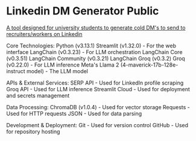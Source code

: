 # Linkedin DM Generator Public
[A tool designed for university students to generate cold DM's to send to recruiters/workers on Linkedin](https://linkedincolddmgenerator.streamlit.app/)


Core Technologies:
  Python (v3.13.1)
  Streamlit (v1.32.0) - For the web interface
  LangChain (v0.3.23) - For LLM orchestration
  LangChain Core (v0.3.51)
  LangChain Community (v0.3.21)
  LangChain Groq (v0.3.2)
  Groq (v0.22.0) - For LLM inference
  Meta's Llama 2 (4-maverick-17b-128e-instruct model) - The LLM model
  
APIs & External Services:
  SERP API - Used for LinkedIn profile scraping
  Groq API - Used for LLM inference
  Streamlit Cloud - Used for deployment and secrets management
  
Data Processing:
  ChromaDB (v1.0.4) - Used for vector storage
  Requests - Used for HTTP requests
  JSON - Used for data parsing
  
Development & Deployment:
  Git - Used for version control
  GitHub - Used for repository hosting
